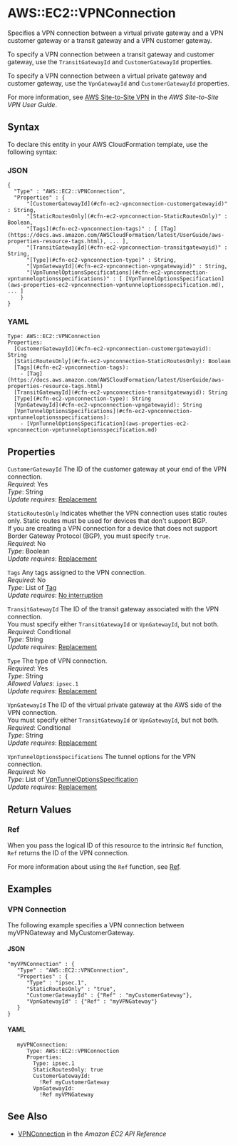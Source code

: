 # AWS::EC2::VPNConnection<a name="aws-resource-ec2-vpn-connection"></a>

Specifies a VPN connection between a virtual private gateway and a VPN customer gateway or a transit gateway and a VPN customer gateway\.

To specify a VPN connection between a transit gateway and customer gateway, use the `TransitGatewayId` and `CustomerGatewayId` properties\.

To specify a VPN connection between a virtual private gateway and customer gateway, use the `VpnGatewayId` and `CustomerGatewayId` properties\.

For more information, see [AWS Site\-to\-Site VPN](https://docs.aws.amazon.com/vpn/latest/s2svpn/VPC_VPN.html) in the *AWS Site\-to\-Site VPN User Guide*\.

## Syntax<a name="aws-resource-ec2-vpn-connection-syntax"></a>

To declare this entity in your AWS CloudFormation template, use the following syntax:

### JSON<a name="aws-resource-ec2-vpn-connection-syntax.json"></a>

```
{
  "Type" : "AWS::EC2::VPNConnection",
  "Properties" : {
      "[CustomerGatewayId](#cfn-ec2-vpnconnection-customergatewayid)" : String,
      "[StaticRoutesOnly](#cfn-ec2-vpnconnection-StaticRoutesOnly)" : Boolean,
      "[Tags](#cfn-ec2-vpnconnection-tags)" : [ [Tag](https://docs.aws.amazon.com/AWSCloudFormation/latest/UserGuide/aws-properties-resource-tags.html), ... ],
      "[TransitGatewayId](#cfn-ec2-vpnconnection-transitgatewayid)" : String,
      "[Type](#cfn-ec2-vpnconnection-type)" : String,
      "[VpnGatewayId](#cfn-ec2-vpnconnection-vpngatewayid)" : String,
      "[VpnTunnelOptionsSpecifications](#cfn-ec2-vpnconnection-vpntunneloptionsspecifications)" : [ [VpnTunnelOptionsSpecification](aws-properties-ec2-vpnconnection-vpntunneloptionsspecification.md), ... ]
    }
}
```

### YAML<a name="aws-resource-ec2-vpn-connection-syntax.yaml"></a>

```
Type: AWS::EC2::VPNConnection
Properties: 
  [CustomerGatewayId](#cfn-ec2-vpnconnection-customergatewayid): String
  [StaticRoutesOnly](#cfn-ec2-vpnconnection-StaticRoutesOnly): Boolean
  [Tags](#cfn-ec2-vpnconnection-tags): 
    - [Tag](https://docs.aws.amazon.com/AWSCloudFormation/latest/UserGuide/aws-properties-resource-tags.html)
  [TransitGatewayId](#cfn-ec2-vpnconnection-transitgatewayid): String
  [Type](#cfn-ec2-vpnconnection-type): String
  [VpnGatewayId](#cfn-ec2-vpnconnection-vpngatewayid): String
  [VpnTunnelOptionsSpecifications](#cfn-ec2-vpnconnection-vpntunneloptionsspecifications): 
    - [VpnTunnelOptionsSpecification](aws-properties-ec2-vpnconnection-vpntunneloptionsspecification.md)
```

## Properties<a name="aws-resource-ec2-vpn-connection-properties"></a>

`CustomerGatewayId`  <a name="cfn-ec2-vpnconnection-customergatewayid"></a>
The ID of the customer gateway at your end of the VPN connection\.  
*Required*: Yes  
*Type*: String  
*Update requires*: [Replacement](https://docs.aws.amazon.com/AWSCloudFormation/latest/UserGuide/using-cfn-updating-stacks-update-behaviors.html#update-replacement)

`StaticRoutesOnly`  <a name="cfn-ec2-vpnconnection-StaticRoutesOnly"></a>
Indicates whether the VPN connection uses static routes only\. Static routes must be used for devices that don't support BGP\.  
If you are creating a VPN connection for a device that does not support Border Gateway Protocol \(BGP\), you must specify `true`\.  
*Required*: No  
*Type*: Boolean  
*Update requires*: [Replacement](https://docs.aws.amazon.com/AWSCloudFormation/latest/UserGuide/using-cfn-updating-stacks-update-behaviors.html#update-replacement)

`Tags`  <a name="cfn-ec2-vpnconnection-tags"></a>
Any tags assigned to the VPN connection\.  
*Required*: No  
*Type*: List of [Tag](https://docs.aws.amazon.com/AWSCloudFormation/latest/UserGuide/aws-properties-resource-tags.html)  
*Update requires*: [No interruption](https://docs.aws.amazon.com/AWSCloudFormation/latest/UserGuide/using-cfn-updating-stacks-update-behaviors.html#update-no-interrupt)

`TransitGatewayId`  <a name="cfn-ec2-vpnconnection-transitgatewayid"></a>
The ID of the transit gateway associated with the VPN connection\.  
You must specify either `TransitGatewayId` or `VpnGatewayId`, but not both\.  
*Required*: Conditional  
*Type*: String  
*Update requires*: [Replacement](https://docs.aws.amazon.com/AWSCloudFormation/latest/UserGuide/using-cfn-updating-stacks-update-behaviors.html#update-replacement)

`Type`  <a name="cfn-ec2-vpnconnection-type"></a>
The type of VPN connection\.  
*Required*: Yes  
*Type*: String  
*Allowed Values*: `ipsec.1`  
*Update requires*: [Replacement](https://docs.aws.amazon.com/AWSCloudFormation/latest/UserGuide/using-cfn-updating-stacks-update-behaviors.html#update-replacement)

`VpnGatewayId`  <a name="cfn-ec2-vpnconnection-vpngatewayid"></a>
The ID of the virtual private gateway at the AWS side of the VPN connection\.  
You must specify either `TransitGatewayId` or `VpnGatewayId`, but not both\.  
*Required*: Conditional  
*Type*: String  
*Update requires*: [Replacement](https://docs.aws.amazon.com/AWSCloudFormation/latest/UserGuide/using-cfn-updating-stacks-update-behaviors.html#update-replacement)

`VpnTunnelOptionsSpecifications`  <a name="cfn-ec2-vpnconnection-vpntunneloptionsspecifications"></a>
The tunnel options for the VPN connection\.  
*Required*: No  
*Type*: List of [VpnTunnelOptionsSpecification](aws-properties-ec2-vpnconnection-vpntunneloptionsspecification.md)  
*Update requires*: [Replacement](https://docs.aws.amazon.com/AWSCloudFormation/latest/UserGuide/using-cfn-updating-stacks-update-behaviors.html#update-replacement)

## Return Values<a name="aws-resource-ec2-vpn-connection-return-values"></a>

### Ref<a name="aws-resource-ec2-vpn-connection-return-values-ref"></a>

When you pass the logical ID of this resource to the intrinsic `Ref` function, `Ref` returns the ID of the VPN connection\.

For more information about using the `Ref` function, see [Ref](https://docs.aws.amazon.com/AWSCloudFormation/latest/UserGuide/intrinsic-function-reference-ref.html)\.

## Examples<a name="aws-resource-ec2-vpn-connection--examples"></a>

### VPN Connection<a name="aws-resource-ec2-vpn-connection--examples--VPN_Connection"></a>

The following example specifies a VPN connection between myVPNGateway and MyCustomerGateway\.

#### JSON<a name="aws-resource-ec2-vpn-connection--examples--VPN_Connection--json"></a>

```
"myVPNConnection" : {
   "Type" : "AWS::EC2::VPNConnection",
   "Properties" : {
      "Type" : "ipsec.1",
      "StaticRoutesOnly" : "true",
      "CustomerGatewayId" : {"Ref" : "myCustomerGateway"},
      "VpnGatewayId" : {"Ref" : "myVPNGateway"}
   }
}
```

#### YAML<a name="aws-resource-ec2-vpn-connection--examples--VPN_Connection--yaml"></a>

```
   myVPNConnection: 
      Type: AWS::EC2::VPNConnection
      Properties: 
        Type: ipsec.1
        StaticRoutesOnly: true
        CustomerGatewayId: 
          !Ref myCustomerGateway
        VpnGatewayId: 
          !Ref myVPNGateway
```

## See Also<a name="aws-resource-ec2-vpn-connection--seealso"></a>
+  [VPNConnection](https://docs.aws.amazon.com/AWSEC2/latest/APIReference/API_VpnConnection.html) in the *Amazon EC2 API Reference*